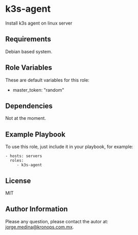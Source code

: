 k3s-agent
================

Install k3s agent on linux server

Requirements
------------

Debian based system.

Role Variables
--------------

These are default variables for this role:

* master_token: "random"

Dependencies
------------

Not at the moment.

Example Playbook
----------------

To use this role, just include it in your playbook, for example:

    - hosts: servers
      roles:
         - k3s-agent

License
-------

MIT

Author Information
------------------

Please any question, please contact the autor at: jorge.medina@kronops.com.mx.
